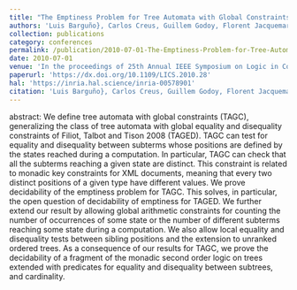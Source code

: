 ```yaml
---
title: "The Emptiness Problem for Tree Automata with Global Constraints"
authors: 'Luis Barguño}, Carlos Creus, Guillem Godoy, Florent Jacquemard, Camille Vacher'
collection: publications
category: conferences
permalink: /publication/2010-07-01-The-Emptiness-Problem-for-Tree-Automata-with-Global-Constraints
date: 2010-07-01
venue: 'In the proceedings of 25th Annual IEEE Symposium on Logic in Computer Science (LICS)'
paperurl: 'https://dx.doi.org/10.1109/LICS.2010.28'
hal: 'https://inria.hal.science/inria-00578901'
citation: 'Luis Barguño}, Carlos Creus, Guillem Godoy, Florent Jacquemard, Camille Vacher, &quot;The Emptiness Problem for Tree Automata with Global Constraints&quot; In the proceedings of 25th Annual IEEE Symposium on Logic in Computer Science (LICS), 2010.'
---
```


abstract:
We define tree automata with global constraints (TAGC), generalizing the class of tree automata with global equality and disequality constraints of Filiot, Talbot and Tison 2008 (TAGED). TAGC can test for equality and disequality between subterms whose positions are defined by the states reached during a computation. In particular, TAGC can check that all the subterms reaching a given state are distinct. This constraint is related to monadic key constraints for XML documents, meaning that every two distinct positions of a given type have different values. We prove decidability of the emptiness problem for TAGC. This solves, in particular, the open question of decidability of emptiness for TAGED. 
We further extend our result by allowing global arithmetic constraints for counting the number of occurrences of some state or the number of different subterms reaching some state during a computation. We also allow local equality and disequality tests between sibling positions and the extension to unranked ordered trees. As a consequence of our results for TAGC, we prove the decidability of a fragment of the monadic second order logic on trees extended with predicates for equality and disequality between subtrees, and cardinality.